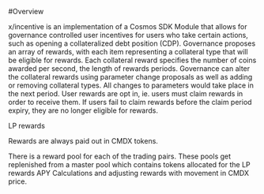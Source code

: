 #Overview

x/incentive is an implementation of a Cosmos SDK Module that allows for governance controlled user incentives for users who take certain actions, such as opening a collateralized debt position (CDP). Governance proposes an array of rewards, with each item representing a collateral type that will be eligible for rewards. Each collateral reward specifies the number of coins awarded per second, the length of rewards periods. Governance can alter the collateral rewards using parameter change proposals as well as adding or removing collateral types. All changes to parameters would take place in the next period. User rewards are opt in, ie. users must claim rewards in order to receive them. If users fail to claim rewards before the claim period expiry, they are no longer eligible for rewards.


LP rewards

Rewards are always paid out in CMDX tokens.

There is a reward pool for each of the trading pairs. These pools get replenished from a master pool which contains tokens allocated for the LP rewards
APY Calculations and adjusting rewards with movement in CMDX price.


